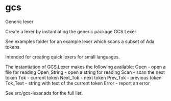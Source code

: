 # gcs
 Generic lexer

Create a lexer by instantiating the generic package GCS.Lexer

See examples folder for an example lexer which scans a subset of Ada tokens.

Intended for creating quick lexers for small languages.

The instantiation of GCS.Lexer makes the following available:
   Open        - open a file for reading
   Open_String - open a string for reading
   Scan        - scan the next token
   Tok         - current token
   Next_Tok    - next token
   Prev_Tok    - previous token
   Tok_Text    - string with text of the current token
   Error       - report an error

See src/gcs-lexer.ads for the full list.